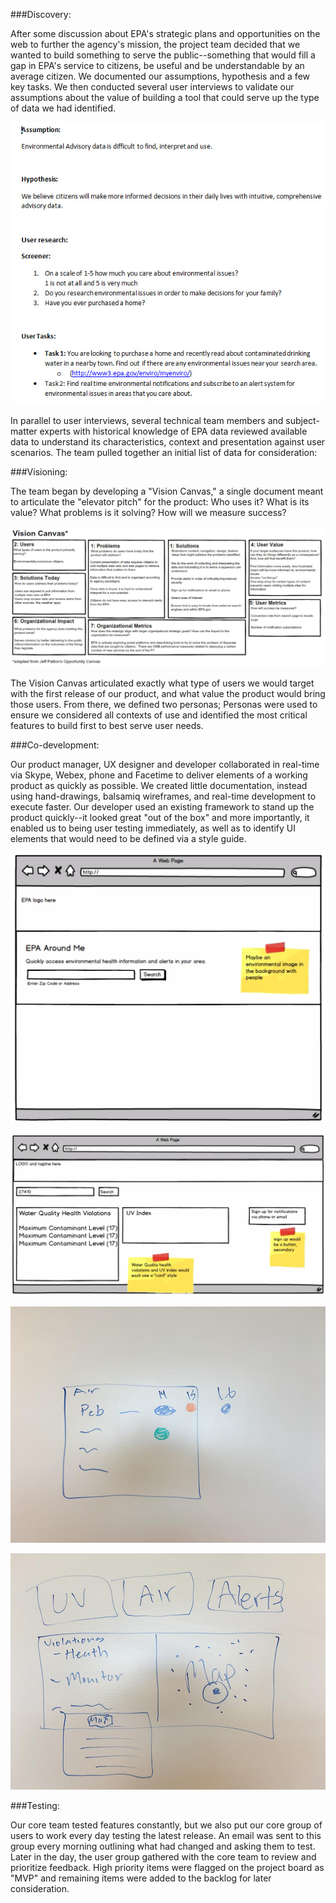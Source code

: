 ###Discovery:

After some discussion about EPA's strategic plans and opportunities on the web to further the agency's mission, the project team decided that we wanted to build something to serve the public--something that would fill a gap in EPA's service to citizens, be useful and be understandable by an average citizen. We documented our assumptions, hypothesis and a few key tasks. We then conducted several user interviews to validate our assumptions about the value of building a tool that could serve up the type of data we had identified.

![assumptions user tasks](images/Discovery_assumptions_user_tasks.jpg)
  
In parallel to user interviews,  several technical team members and subject-matter experts with historical knowledge of EPA data reviewed available data to understand its characteristics, context and presentation against user scenarios. The team pulled together an initial list of data for consideration:
  
<insert databrainstorm jpg>
  
###Visioning:

The team began by developing a "Vision Canvas," a single document meant to articulate the "elevator pitch" for the product: Who uses it? What is its value? What problems is it solving? How will we measure success?

![vision canvas](images/Visioning_vision_canvas.jpg)

The Vision Canvas articulated exactly what type of users we would target with the first release of our product, and what value the product would bring those users. From there, we defined two personas; Personas were used to ensure we considered all contexts of use and identified the most critical features to build first to best serve user needs. 

<insert persona screen caps>

###Co-development:

Our product manager, UX designer and developer collaborated in real-time via Skype, Webex, phone and Facetime to deliver elements of a working product as quickly as possible. We created little documentation, instead using hand-drawings, balsamiq wireframes, and real-time development to execute faster. Our developer used an existing framework to stand up the product quickly--it looked great "out of the box" and more importantly, it enabled us to being user testing immediately, as well as to identify UI elements that would need to be defined via a style guide.

![landing page screen mockup](images/landing_page_mockup.jpg)

![results page screen mockup](images/results_page_mockup.jpg)

![air widget design sketch](images/air-widget-design.jpg)

![water violation refactor sketch](images/water-violation-refactor-drawing.jpg)

###Testing:

Our core team tested features constantly, but we also put our core group of users to work every day testing the latest release. An email was sent to this group every morning outlining what had changed and asking them to test. Later in the day, the user group gathered with the core team to review and prioritize feedback. High priority items were flagged on the project board as "MVP" and remaining items were added to the backlog for later consideration.

<screen cap of daily user feedback and project board showing feedback translated in to a story>
